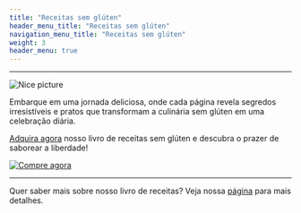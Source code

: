 ```yaml
---
title: "Receitas sem glúten"
header_menu_title: "Receitas sem glúten"
navigation_menu_title: "Receitas sem glúten"
weight: 3
header_menu: true
---
```

---
![Nice picture](../images/selective-focus-photography-of-pasta-with-tomato-and-basil-1279330.jpg)

Embarque em uma jornada deliciosa, onde cada página revela segredos irresistíveis e pratos que transformam a culinária sem glúten em uma celebração diária.

[Adquira agora](https://sun.eduzz.com/d7ud6aiq) nosso livro de receitas sem glúten e descubra o prazer de saborear a liberdade!

[![Compre agora](../images/botao-comprar.png)](https://sun.eduzz.com/d7ud6aiq)

---

Quer saber mais sobre nosso livro de receitas? Veja nossa [página](gluten) para mais detalhes.
